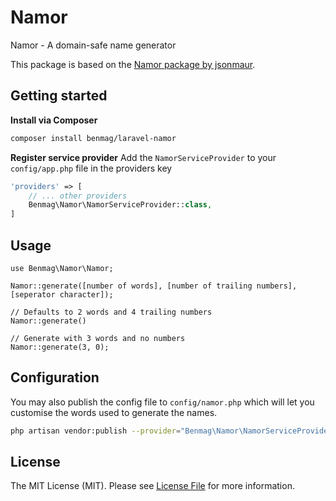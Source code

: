 # Namor
Namor - A domain-safe name generator

This package is based on the [Namor package by jsonmaur](https://github.com/jsonmaur/namor).

## Getting started
**Install via Composer**
```bash
composer install benmag/laravel-namor
```

**Register service provider**
Add the `NamorServiceProvider` to your `config/app.php` file in the providers key
```php
'providers' => [
    // ... other providers
    Benmag\Namor\NamorServiceProvider::class,
]
```

## Usage
```
use Benmag\Namor\Namor;

Namor::generate([number of words], [number of trailing numbers], [seperator character]);

// Defaults to 2 words and 4 trailing numbers
Namor::generate()

// Generate with 3 words and no numbers
Namor::generate(3, 0);
```

## Configuration
You may also publish the config file to `config/namor.php` which will let you customise the words used to generate the names.
```bash
php artisan vendor:publish --provider="Benmag\Namor\NamorServiceProvider"
```


## License

The MIT License (MIT). Please see [License File](LICENSE.md) for more information.

